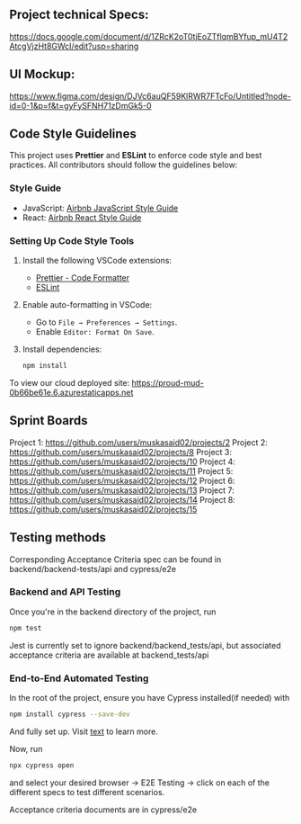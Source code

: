 ## Project technical Specs:

https://docs.google.com/document/d/1ZRcK2oT0tjEoZTflqmBYfup_mU4T2AtcgVjzHt8GWcI/edit?usp=sharing

## UI Mockup:

https://www.figma.com/design/DJVc6auQF59KlRWR7FTcFo/Untitled?node-id=0-1&p=f&t=gyFySFNH71zDmGk5-0

## Code Style Guidelines

This project uses **Prettier** and **ESLint** to enforce code style and best practices. All contributors should follow the guidelines below:

### Style Guide

- JavaScript: [Airbnb JavaScript Style Guide](https://airbnb.io/javascript/)
- React: [Airbnb React Style Guide](https://airbnb.io/javascript/react/)

### Setting Up Code Style Tools

1. Install the following VSCode extensions:
   - [Prettier - Code Formatter](https://marketplace.visualstudio.com/items?itemName=esbenp.prettier-vscode)
   - [ESLint](https://marketplace.visualstudio.com/items?itemName=dbaeumer.vscode-eslint)
2. Enable auto-formatting in VSCode:
   - Go to `File → Preferences → Settings`.
   - Enable `Editor: Format On Save`.
3. Install dependencies:

   ```bash
   npm install

   ```

To view our cloud deployed site: https://proud-mud-0b66be61e.6.azurestaticapps.net

## Sprint Boards

Project 1: https://github.com/users/muskasaid02/projects/2
Project 2: https://github.com/users/muskasaid02/projects/8
Project 3: https://github.com/users/muskasaid02/projects/10
Project 4: https://github.com/users/muskasaid02/projects/11
Project 5: https://github.com/users/muskasaid02/projects/12
Project 6: https://github.com/users/muskasaid02/projects/13
Project 7: https://github.com/users/muskasaid02/projects/14
Project 8: https://github.com/users/muskasaid02/projects/15

## Testing methods

Corresponding Acceptance Criteria spec can be found in backend/backend-tests/api and cypress/e2e

### Backend and API Testing

Once you're in the backend directory of the project, run

```bash
npm test
```
Jest is currently set to ignore backend/backend_tests/api, but associated acceptance criteria are available at backend_tests/api

### End-to-End Automated Testing

In the root of the project, ensure you have Cypress installed(if needed) with

```bash
npm install cypress --save-dev
```

And fully set up. Visit [text](https://docs.cypress.io/app/get-started/why-cypress) to learn more.

Now, run

```bash
npx cypress open
```

and select your desired browser -> E2E Testing -> click on each of the different specs to test different scenarios.

Acceptance criteria documents are in cypress/e2e
